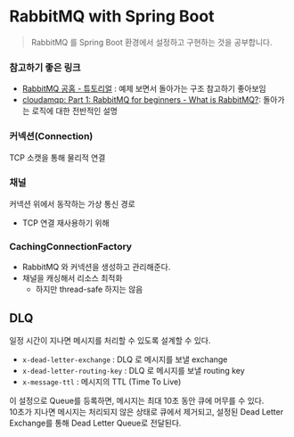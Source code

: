 # RabbitMQ with Spring Boot

> RabbitMQ 를 Spring Boot 환경에서 설정하고 구현하는 것을 공부합니다.

### 참고하기 좋은 링크
- [RabbitMQ 공홈 - 튜토리얼](https://www.rabbitmq.com/getstarted.html) : 예제 보면서 돌아가는 구조 참고하기 좋아보임
- [cloudamqp: Part 1: RabbitMQ for beginners - What is RabbitMQ?](https://www.cloudamqp.com/blog/part1-rabbitmq-for-beginners-what-is-rabbitmq.html): 돌아가는 로직에 대한 전반적인 설명

### 커넥션(Connection)

TCP 소캣을 통해 물리적 연결 

### 채널

커넥션 위에서 동작하는 가상 통신 경로

- TCP 연결 재사용하기 위해


### CachingConnectionFactory

- RabbitMQ 와 커넥션을 생성하고 관리해준다.
- 채널을 캐싱해서 리소스 최적화
  - 하지만 thread-safe 하지는 않음

## DLQ

일정 시간이 지나면 메시지를 처리할 수 있도록 설계할 수 있다.

- `x-dead-letter-exchange` : DLQ 로 메시지를 보낼 exchange
- `x-dead-letter-routing-key` : DLQ 로 메시지를 보낼 routing key
- `x-message-ttl` : 메시지의 TTL (Time To Live)

이 설정으로 Queue를 등록하면, 메시지는 최대 10초 동안 큐에 머무를 수 있다.  
10초가 지나면 메시지는 처리되지 않은 상태로 큐에서 제거되고, 설정된 Dead Letter Exchange를 통해 Dead Letter Queue로 전달된다.
